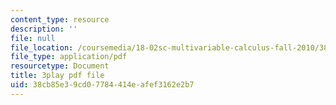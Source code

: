 ```yaml
---
content_type: resource
description: ''
file: null
file_location: /coursemedia/18-02sc-multivariable-calculus-fall-2010/38cb85e39cd07784414eafef3162e2b7_p06QDsAPY4g.pdf
file_type: application/pdf
resourcetype: Document
title: 3play pdf file
uid: 38cb85e3-9cd0-7784-414e-afef3162e2b7
---
```

